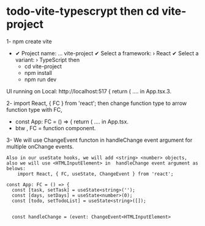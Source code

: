# todo-vite-typescrypt then   cd vite-project
1- npm create vite
- ✔ Project name: … vite-project
✔ Select a framework: › React
✔ Select a variant: › TypeScript
then   
  - cd vite-project
  - npm install
  - npm run dev

UI running on   Local:   http://localhost:517 {
return (  .... in App.tsx.3.


2- import React, { FC } from 'react'; then change function type to arrow function type with FC,
-  const App: FC = () => {
return (  .... in App.tsx.
-   btw , FC = function component.

3- We will use ChangeEvent functon in handleChange event argument for multiple onChange events. 

    Also in our useState hooks, we will add <string> <number> objects, also we will use <HTMLInputElement> in  handleChange event argument as belows:
        import React, { FC, useState, ChangeEvent } from 'react';
        
    const App: FC = () => {
      const [task, setTask] = useState<string>('');
      const [days, setDays] = useState<number>(0);
      const [todo, setTodoList] = useState<string>([]);
      

      const handleChange = (event: ChangeEvent<HTMLInputElement>
